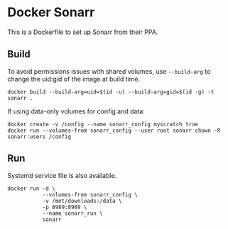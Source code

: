 # Docker Sonarr

This is a Dockerfile to set up Sonarr from their PPA.

## Build

To avoid permissions issues with shared volumes, use `--build-arg` to change the
uid:gid of the image at build time.

    docker build --build-arg=uid=$(id -u) --build-arg=gid=$(id -g) -t sonarr .

If using data-only volumes for config and data:

    docker create -v /config --name sonarr_config myscratch true
    docker run --volumes-from sonarr_config --user root sonarr chown -R sonarr:users /config

## Run

Systemd service file is also available.

    docker run -d \
               --volumes-from sonarr_config \
               -v /mnt/downloads:/data \
               -p 8989:8989 \
               --name sonarr_run \
               sonarr
